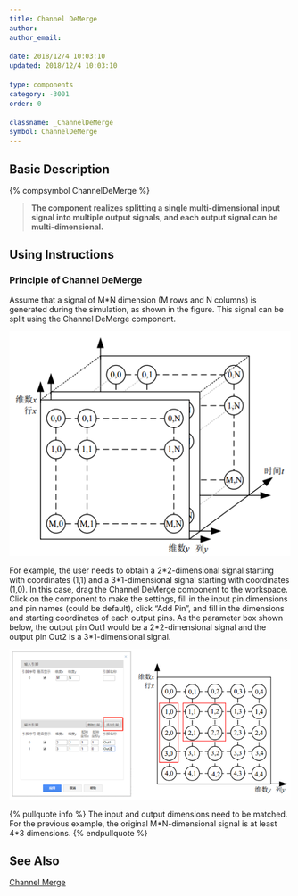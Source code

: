 ```yaml
---
title: Channel DeMerge
author:
author_email:

date: 2018/12/4 10:03:10
updated: 2018/12/4 10:03:10

type: components
category: -3001
order: 0

classname: _ChannelDeMerge
symbol: ChannelDeMerge
---
```


## Basic Description

{% compsymbol ChannelDeMerge %}

> **The component realizes splitting a single multi-dimensional input signal into multiple output signals, and each output signal can be multi-dimensional.**

## Using Instructions

### Principle of Channel DeMerge

Assume that a signal of M\*N dimension (M rows and N columns) is generated during the simulation, as shown in the figure. This signal can be split using the Channel DeMerge component.

![信号图](comp_DeMux/M1.png)

For example, the user needs to obtain a 2\*2-dimensional signal starting with coordinates (1,1) and a 3\*1-dimensional signal starting with coordinates (1,0). In this case, drag the Channel DeMerge component to the workspace. Click on the component to make the settings, fill in the input pin dimensions and pin names (could be default), click “Add Pin”, and fill in the dimensions and starting coordinates of each output pins. As the parameter box shown below, the output pin Out1 would be a 2\*2-dimensional signal and the output pin Out2 is a 3\*1-dimensional signal.

![信号图1](comp_DeMux/M2.png)

{% pullquote info %}
The input and output dimensions need to be matched. For the previous example, the original M\*N-dimensional signal is at least 4\*3 dimensions.
{% endpullquote %}

## See Also

[Channel Merge](comp_ChannelMerge.html)
